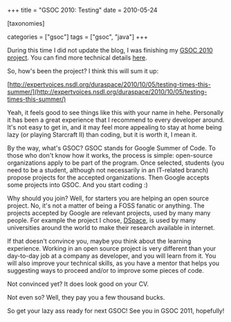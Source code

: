 +++
title = "GSOC 2010: Testing"
date = 2010-05-24

[taxonomies]

categories = ["gsoc"]
tags = ["gsoc", "java"]
+++


During this time I did not update the blog, I was finishing my [GSOC 2010 project](https://wiki.duraspace.org/display/GSOC/GSOC10+-+Add+Unit+Testing+to+Dspace). You can find more technical details [here](https://wiki.duraspace.org/display/GSOC/GSOC+2010+Unit+Tests+-+Technical+documentation).

<!-- more -->

So, how's been the project? I think this will sum it up:

[http://expertvoices.nsdl.org/duraspace/2010/10/05/testing-times-this-summer/](http://expertvoices.nsdl.org/duraspace/2010/10/05/testing-times-this-summer/)

Yeah, it feels good to see things like this with your name in hehe. Personally it has been a great experience that I recommend to every developer around. It's not easy to get in, and it may feel more appealing to stay at home being lazy (or playing Starcraft II) than coding, but it is worth it, I mean it.

By the way, what's GSOC? GSOC stands for Google Summer of Code. To those who don't know how it works, the process is simple: open-source organizations apply to be part of the program. Once selected, students (you need to be a student, although not necessarily in an IT-related branch) propose projects for the accepted organizations. Then Google accepts some projects into GSOC. And you start coding :)

Why should you join? Well, for starters you are helping an open source project. No, it's not a matter of being a FOSS fanatic or anything. The projects accepted by Google are relevant projects, used by many many people. For example the project I chose, [DSpace][4], is used by many universities around the world to make their research available in internet.

If that doesn't convince you, maybe you think about the learning experience. Working in an open source project is very different than your day-to-day job at a company as developer, and you will learn from it. You will also improve your technical skills, as you have a mentor that helps you suggesting ways to proceed and/or to improve some pieces of code.

Not convinced yet? It does look good on your CV.

Not even so? Well, they pay you a few thousand bucks.

So get your lazy ass ready for next GSOC! See you in GSOC 2011, hopefully!


  [4]: http://www.dspace.org/
